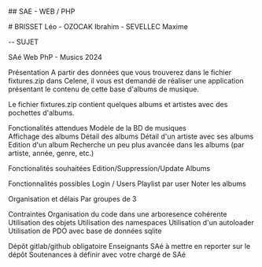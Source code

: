 ## SAE - WEB / PHP

# BRISSET Léo - OZOCAK Ibrahim - SEVELLEC Maxime

-- SUJET

SAé Web PhP - Musics 2024

Présentation
A partir des données que vous trouverez dans le fichier fixtures.zip dans Celene, il vous est demandé de
réaliser une application présentant le contenu de cette base d'albums de musique. 

Le fichier fixtures.zip contient quelques albums et artistes avec des pochettes d'albums. 

Fonctionalités attendues
Modèle de la BD de musiques  
Affichage des albums
Détail des albums
Détail d'un artiste avec ses albums
Edition d'un album
Recherche un peu plus avancée dans les albums (par artiste, année, genre, etc.)

Fonctionalités souhaitées
Edition/Suppression/Update Albums

Fonctionnalités possibles
Login / Users
Playlist par user
Noter les albums

Organisation et délais
Par groupes de 3

Contraintes
Organisation du code dans une arboresence cohérente
Utilisation des objets
Utilisation des namespaces
Utilisation d'un autoloader
Utilisation de PDO avec base de données sqlite

Dépôt gitlab/github obligatoire 
Enseignants SAé à mettre en reporter sur le dépôt
Soutenances à définir avec votre chargé de SAé
